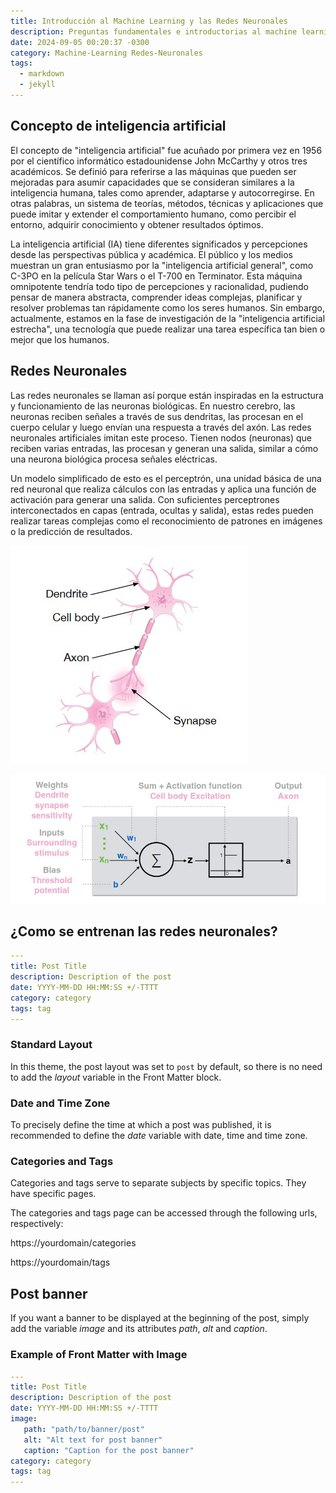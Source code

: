 ```yaml
---
title: Introducción al Machine Learning y las Redes Neuronales
description: Preguntas fundamentales e introductorias al machine learning
date: 2024-09-05 00:20:37 -0300
category: Machine-Learning Redes-Neuronales 
tags:
  - markdown
  - jekyll
---
```


## Concepto de inteligencia artificial

El concepto de "inteligencia artificial" fue acuñado por primera vez en 1956 por el científico informático estadounidense John McCarthy y otros tres académicos. Se definió para referirse a las máquinas que pueden ser mejoradas para asumir capacidades que se consideran similares a la inteligencia humana, tales como aprender, adaptarse y autocorregirse. En otras palabras, un sistema de teorías, métodos, técnicas y aplicaciones que puede imitar y extender el comportamiento humano, como percibir el entorno, adquirir conocimiento y obtener resultados óptimos.

La inteligencia artificial (IA) tiene diferentes significados y percepciones desde las perspectivas pública y académica. El público y los medios muestran un gran entusiasmo por la "inteligencia artificial general", como C-3PO en la película Star Wars o el T-700 en Terminator. Esta máquina omnipotente tendría todo tipo de percepciones y racionalidad, pudiendo pensar de manera abstracta, comprender ideas complejas, planificar y resolver problemas tan rápidamente como los seres humanos. Sin embargo, actualmente, estamos en la fase de investigación de la "inteligencia artificial estrecha", una tecnología que puede realizar una tarea específica tan bien o mejor que los humanos.

## Redes Neuronales

Las redes neuronales se llaman así porque están inspiradas en la estructura y funcionamiento de las neuronas biológicas. En nuestro cerebro, las neuronas reciben señales a través de sus dendritas, las procesan en el cuerpo celular y luego envían una respuesta a través del axón. Las redes neuronales artificiales imitan este proceso. Tienen nodos (neuronas) que reciben varias entradas, las procesan y generan una salida, similar a cómo una neurona biológica procesa señales eléctricas.

Un modelo simplificado de esto es el perceptrón, una unidad básica de una red neuronal que realiza cálculos con las entradas y aplica una función de activación para generar una salida. Con suficientes perceptrones interconectados en capas (entrada, ocultas y salida), estas redes pueden realizar tareas complejas como el reconocimiento de patrones en imágenes o la predicción de resultados.

![Image](assets/img/posts/2024-09-05-introduccion-machine-learning-1.jpg)

![Image](assets/img/posts/2024-09-05-introduccion-machine-learning-2.jpg)

## ¿Como se entrenan las redes neuronales?



```yaml
---
title: Post Title
description: Description of the post
date: YYYY-MM-DD HH:MM:SS +/-TTTT
category: category
tags: tag
---
```

### Standard Layout

In this theme, the post layout was set to `post` by default, so there is no need to add the _layout_ variable in the Front Matter block.

### Date and Time Zone

To precisely define the time at which a post was published, it is recommended to define the _date_ variable with date, time and time zone.

### Categories and Tags

Categories and tags serve to separate subjects by specific topics. They have specific pages.

The categories and tags page can be accessed through the following urls, respectively:

https://yourdomain/categories

https://yourdomain/tags

## Post banner

If you want a banner to be displayed at the beginning of the post, simply add the variable _image_ and its attributes _path_, _alt_ and _caption_.

### Example of Front Matter with Image

```yaml
---
title: Post Title
description: Description of the post
date: YYYY-MM-DD HH:MM:SS +/-TTTT
image:
   path: "path/to/banner/post"
   alt: "Alt text for post banner"
   caption: "Caption for the post banner"
category: category
tags: tag
---
```